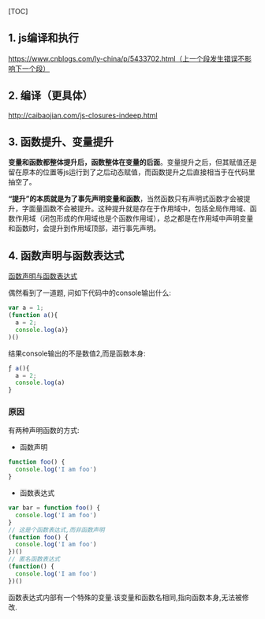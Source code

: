 [TOC]
## 1. js编译和执行
https://www.cnblogs.com/ly-china/p/5433702.html（上一个段发生错误不影响下一个段）


## 2. 编译（更具体）
http://caibaojian.com/js-closures-indeep.html

## 3. 函数提升、变量提升 ##

**变量和函数都整体提升后，函数整体在变量的后面**。变量提升之后，但其赋值还是留在原本的位置等js运行到了之后动态赋值，而函数提升之后直接相当于在代码里抽空了。

**“提升”的本质就是为了事先声明变量和函数**，当然函数只有声明式函数才会被提升，字面量函数不会被提升。这种提升就是存在于作用域中，包括全局作用域、函数作用域（闭包形成的作用域也是个函数作用域），总之都是在作用域中声明变量和函数时，会提升到作用域顶部，进行事先声明。

## 4. 函数声明与函数表达式 ##

[函数声明与函数表达式](https://aaron-bird.github.io/2019/04/18/%E5%87%BD%E6%95%B0%E5%A3%B0%E6%98%8E%E4%B8%8E%E5%87%BD%E6%95%B0%E8%A1%A8%E8%BE%BE%E5%BC%8F/)

偶然看到了一道题, 问如下代码中的console输出什么:

```js
var a = 1;
(function a(){
  a = 2;
  console.log(a)}
)()
```

结果console输出的不是数值2,而是函数本身:

```js
ƒ a(){
  a = 2;
  console.log(a)
}
```

### 原因 ###

有两种声明函数的方式:

- 函数声明

```js
function foo() {
  console.log('I am foo')
}
```

- 函数表达式

```js
var bar = function foo() {
  console.log('I am foo')
}
// 这是个函数表达式,而非函数声明
(function foo() {
  console.log('I am foo')
})()
// 匿名函数表达式
(function() {
  console.log('I am foo')
})()
```

函数表达式内部有一个特殊的变量.该变量和函数名相同,指向函数本身,无法被修改.